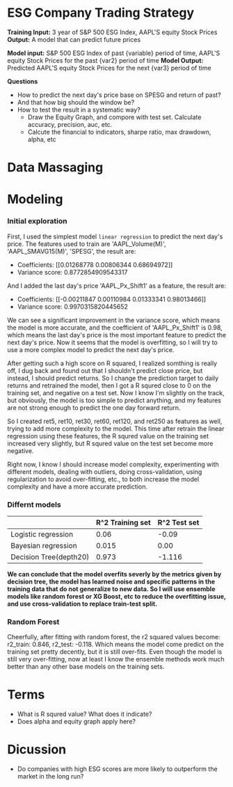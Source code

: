 # ESG Company Trading Strategy

**Training Input:** 3 year of S&P 500 ESG Index, AAPL'S equity Stock Prices 
**Output:** A model that can predict future prices

**Model input:** S&P 500 ESG Index of past {variable} period of time, AAPL'S equity Stock Prices for the past {var2} period of time
**Model Output:** Predicted AAPL'S equity Stock Prices for the next {var3} period of time

**Questions**
- How to predict the next day's price base on SPESG and return of past? 
- And that how big should the window be?
- How to test the result in a systematic way?
  - Draw the Equity Graph, and compore with test set. Calculate accuracy, precision, auc, etc.
  - Calcute the financial to indicators, sharpe ratio, max drawdown, alpha, etc
# Data Massaging

# Modeling
### Initial exploration
First, I used the simplest model `linear regression`  to predict the next day's price. The features used to train are 'AAPL_Volume(M)', 'AAPL_SMAVG15(M)', 'SPESG', the result are: 
- Coefficients:  [[0.01268778 0.00806344 0.68694972]]
- Variance score: 0.8772854909543317

And I added the last day's price 'AAPL_Px_Shift1' as a feature, the result are:
- Coefficients:  [[-0.00211847  0.00110984  0.01333341  0.98013466]]
- Variance score: 0.9970315820445652

We can see a significant improvement in the variance score, which means the model is more accurate, and the coefficient of 'AAPL_Px_Shift1' is 0.98, which means the last day's price is the most important feature to predict the next day's price. Now it seems that the model is overfitting, so I will try to use a more complex model to predict the next day's price.

After getting such a high score on R squared, I realized somthing is really off, I dug back and found out that I shouldn't predict close price, but instead, I should predict returns. So I change the prediction target to daily returns and retrained the model, then I got a R squred close to 0 on the training set, and negative on a test set. Now I know I'm slightly on the track, but obviously, the model is too simple to predict anything, and my features are not strong enough to predict the one day forward return. 

So I created ret5, ret10, ret30, ret60, ret120, and ret250 as features as well, trying to add more complexity to the model. This time after retrain the linear regression using these features, the R squred value on the training set increased very slightly, but R squred value on the test set become more negative.

Right now, I know I should increase model complexity, experimenting with different models, dealing with outliers, doing cross-validation, using regularization to avoid over-fitting, etc., to both increase the model complexity and have a more accurate prediction.

### Differnt models
|    | R^2 Training set | R^2 Test set | 
|----| -----------------| -------------|
|Logistic regression | 0.06 | -0.09 | 
|Bayesian regression | 0.015 | 0.00 | 
|Decision Tree(depth20) | 0.973 | -1.116|

**We can conclude that the model overfits severly by the metrics given by decision tree, the model has learned noise and specific patterns in the training data that do not generalize to new data. So I will use ensemble models like random forest or XG Boost, etc to reduce the overfitting issue, and use cross-validation to replace train-test split.**

### Random Forest
Cheerfully, after fitting with random forest, the r2 squared values become: r2_train: 0.846, r2_test: -0.118. Which means the model come predict on the training set pretty decently, but it is still over-fits. Even though the model is still very over-fitting, now at least I know the ensemble methods work much better than any other base models on the training sets.


# Terms
- What is R squred value? What does it indicate?
- Does alpha and equity graph apply here?

# Dicussion
- Do companies with high ESG scores are more likely to outperform the market in the long run?
